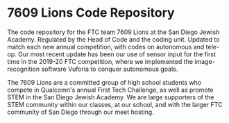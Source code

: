 # 7609 Lions Code Repository

The code repository for the FTC team 7609 Lions at the San Diego Jewish Academy. Regulated by the Head of Code and the coding unit. Updated to match each new annual competition, with codes on autonomous and tele-op. Our most recent update has been our use of sensor input for the first time in the 2019-20 FTC competition, where we implemented the image-recognition software Vuforia to conquer autonomous goals.

The 7609 Lions are a committed group of high school students who compete in Qualcomn's annual First Tech Challenge, as well as promote STEM in the San Diego Jewish Academy. We are large supporters of the STEM community within our classes, at our school, and with the larger FTC community of San Diego through our meet hosting.

